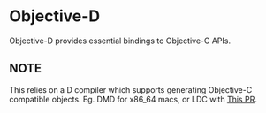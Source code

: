 # Objective-D

Objective-D provides essential bindings to Objective-C APIs.

## NOTE

This relies on a D compiler which supports generating Objective-C compatible objects.
Eg. DMD for x86_64 macs, or LDC with [This PR](https://github.com/ldc-developers/ldc/pull/4777).
